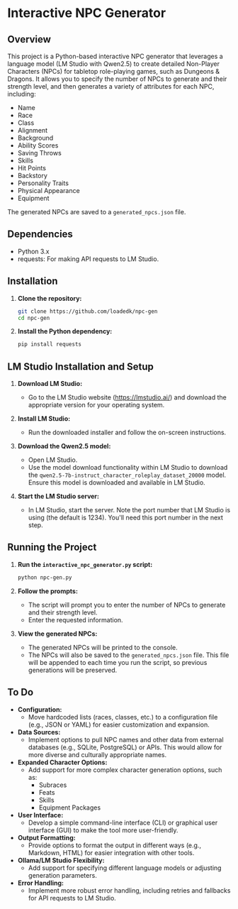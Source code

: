# Interactive NPC Generator

## Overview

This project is a Python-based interactive NPC generator that leverages a language model (LM Studio with Qwen2.5) to create detailed Non-Player Characters (NPCs) for tabletop role-playing games, such as Dungeons & Dragons.  It allows you to specify the number of NPCs to generate and their strength level, and then generates a variety of attributes for each NPC, including:

* Name
* Race
* Class
* Alignment
* Background
* Ability Scores
* Saving Throws
* Skills
* Hit Points
* Backstory
* Personality Traits
* Physical Appearance
* Equipment

The generated NPCs are saved to a `generated_npcs.json` file.

## Dependencies

* Python 3.x
* requests: For making API requests to LM Studio.

## Installation

1.  **Clone the repository:**
    ```bash
    git clone https://github.com/loadedk/npc-gen
    cd npc-gen
    ```
    
2.  **Install the Python dependency:**
    ```bash
    pip install requests
    ```

## LM Studio Installation and Setup

1.  **Download LM Studio:**
    * Go to the LM Studio website (<https://lmstudio.ai/>) and download the appropriate version for your operating system.

2.  **Install LM Studio:**
    * Run the downloaded installer and follow the on-screen instructions.

3.  **Download the Qwen2.5 model:**
    * Open LM Studio.
    * Use the model download functionality within LM Studio to download the `qwen2.5-7b-instruct_character_roleplay_dataset_20000` model.  Ensure this model is downloaded and available in LM Studio.

4.  **Start the LM Studio server:**
    * In LM Studio, start the server.  Note the port number that LM Studio is using (the default is 1234).  You'll need this port number in the next step.

## Running the Project

1.  **Run the `interactive_npc_generator.py` script:**
    ```bash
    python npc-gen.py
    ```

2.  **Follow the prompts:**
    * The script will prompt you to enter the number of NPCs to generate and their strength level.
    * Enter the requested information.

3.  **View the generated NPCs:**
    * The generated NPCs will be printed to the console.
    * The NPCs will also be saved to the `generated_npcs.json` file.  This file will be appended to each time you run the script, so previous generations will be preserved.

## To Do

* **Configuration:**
    * Move hardcoded lists (races, classes, etc.) to a configuration file (e.g., JSON or YAML) for easier customization and expansion.
* **Data Sources:**
    * Implement options to pull NPC names and other data from external databases (e.g., SQLite, PostgreSQL) or APIs.  This would allow for more diverse and culturally appropriate names.
* **Expanded Character Options:**
    * Add support for more complex character generation options, such as:
        * Subraces
        * Feats
        * Skills
        * Equipment Packages
* **User Interface:**
    * Develop a simple command-line interface (CLI) or graphical user interface (GUI) to make the tool more user-friendly.
* **Output Formatting:**
    * Provide options to format the output in different ways (e.g., Markdown, HTML) for easier integration with other tools.
* **Ollama/LM Studio Flexibility:**
    * Add support for specifying different language models or adjusting generation parameters.
* **Error Handling:**
    * Implement more robust error handling, including retries and fallbacks for API requests to LM Studio.

